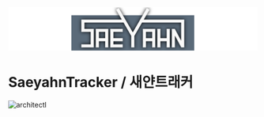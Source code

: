 ![logosvg_inkscape](docs\logo.svg)
# SaeyahnTracker / 새얀트래커
![architectl](https://github.com/user-attachments/assets/ff5a6da3-331e-4ff0-9b23-ef19cfa9fd1b)